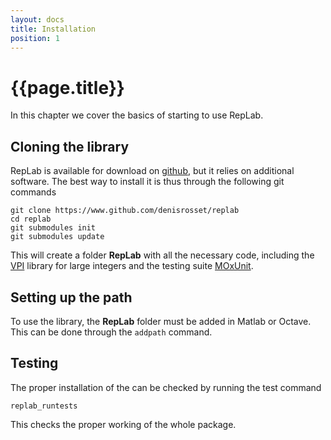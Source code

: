 ```yaml
---
layout: docs
title: Installation
position: 1
---
```


# {{page.title}}

In this chapter we cover the basics of starting to use RepLab.


## Cloning the library

RepLab is available for download on [github](https://www.github.com/denisrosset/replab/releases), but it relies on additional software. The best way to install it is thus through the following git commands

```
git clone https://www.github.com/denisrosset/replab
cd replab
git submodules init
git submodules update
```

This will create a folder **RepLab** with all the necessary code, including the [VPI](https://ch.mathworks.com/matlabcentral/fileexchange/22725-variable-precision-integer-arithmetic) library for large integers and the testing suite [MOxUnit](https://github.com/MOxUnit/MOxUnit).


## Setting up the path

To use the library, the **RepLab** folder must be added in Matlab or Octave. This can be done through the `addpath` command.


## Testing

The proper installation of the can be checked by running the test command

```
replab_runtests
```

This checks the proper working of the whole package.
